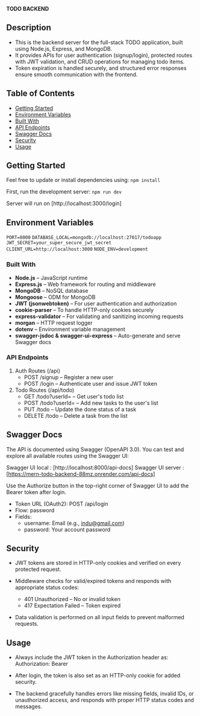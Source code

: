 **TODO BACKEND**

## Description

- This is the backend server for the full-stack TODO application, built using Node.js, Express, and MongoDB.
- It provides APIs for user authentication (signup/login), protected routes with JWT validation, and CRUD operations for managing todo items.
- Token expiration is handled securely, and structured error responses ensure smooth communication with the frontend.

## Table of Contents

- [Getting Started](#getting-started)
- [Environment Variables](#environment-variables)
- [Built With](#built-with)
- [API Endpoints](#api-endpoints)
- [Swagger Docs](#swagger-docs)
- [Security](#security)
- [Usage](#usage)

## Getting Started
Feel free to update or install dependencies using:
`npm install`

First, run the development server:
`npm run dev`

Server will run on
[http://localhost:3000/login]

## Environment Variables

`PORT=8000`
`DATABASE_LOCAL=mongodb://localhost:27017/todoapp`
`JWT_SECRET=your_super_secure_jwt_secret`
`CLIENT_URL=http://localhost:3000`
`NODE_ENV=development`

### Built With

- **Node.js** – JavaScript runtime
- **Express.js** – Web framework for routing and middleware
- **MongoDB** – NoSQL database
- **Mongoose** – ODM for MongoDB
- **JWT (jsonwebtoken)** – For user authentication and authorization
- **cookie-parser** – To handle HTTP-only cookies securely
- **express-validator**  – For validating and sanitizing incoming requests
- **morgan** – HTTP request logger
- **dotenv** – Environment variable management
- **swagger-jsdoc & swagger-ui-express** – Auto-generate and serve Swagger docs


### API Endpoints

1. Auth Routes (/api)
    - POST /signup – Register a new user
    - POST /login – Authenticate user and issue JWT token
2. Todo Routes (/api/todo)
    - GET /todo?userId= – Get user's todo list
    - POST /todo?userId= – Add new tasks to the user's list
    - PUT /todo – Update the done status of a task
    - DELETE /todo – Delete a task from the list
    
    
## Swagger Docs

The API is documented using Swagger (OpenAPI 3.0).
You can test and explore all available routes using the Swagger UI:

Swagger UI local     : [http://localhost:8000/api-docs]
Swagger UI server    : [https://mern-todo-backend-88mz.onrender.com/api-docs]

Use the Authorize button in the top-right corner of Swagger UI to add the Bearer token after login.

- Token URL (OAuth2): POST /api/login
- Flow: password
- Fields:
    - username: Email (e.g., indu@gmail.com)
    - password: Your account password
    
    
## Security

- JWT tokens are stored in HTTP-only cookies and verified on every protected request.

- Middleware checks for valid/expired tokens and responds with appropriate status codes:
    - 401 Unauthorized – No or invalid token
    - 417 Expectation Failed – Token expired

- Data validation is performed on all input fields to prevent malformed requests.


## Usage

- Always include the JWT token in the Authorization header as:
    Authorization: Bearer <token>

- After login, the token is also set as an HTTP-only cookie for added security.

- The backend gracefully handles errors like missing fields, invalid IDs, or unauthorized access, and responds with proper HTTP status codes and messages.